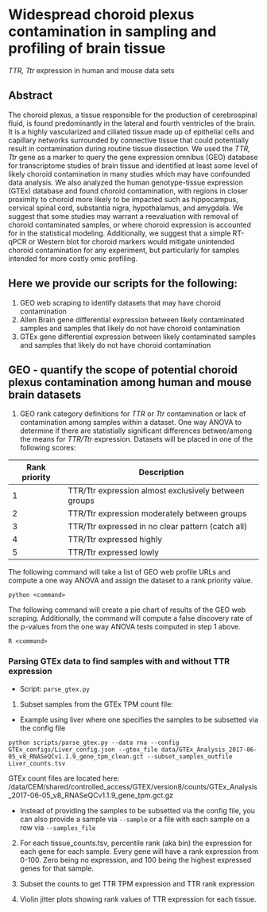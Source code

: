 # Widespread choroid plexus contamination in sampling and profiling of brain tissue
*TTR, Ttr* expression in human and mouse data sets

## Abstract
The choroid plexus, a tissue responsible for the production of cerebrospinal fluid, is found predominantly in the lateral and fourth ventricles of the brain. It is a highly vascularized and ciliated tissue made up of epithelial cells and capillary networks surrounded by connective tissue that could potentially result in contamination during routine tissue dissection. 
We used the *TTR, Ttr* gene as a marker to query the gene expression omnibus (GEO) database for transcriptome studies of brain tissue and identified at least some level of likely choroid contamination in many studies which  may have confounded data analysis. We also analyzed the human genotype-tissue expression (GTEx) database and found choroid contamination, with regions in closer proximity to choroid more likely to be impacted such as hippocampus, cervical spinal cord, substantia nigra, hypothalamus, and amygdala. 
We suggest that some studies may warrant a reevaluation with removal of choroid contaminated samples, or where choroid expression is accounted for in the statistical modeling. Additionally, we suggest that a simple RT-qPCR or Western blot for choroid markers would mitigate unintended choroid contamination for any experiment, but particularly for samples intended for more costly omic profiling. 

## Here we provide our scripts for the following: 
1) GEO web scraping to identify datasets that may have choroid contamination
2) Allen Brain gene differential expression between likely contaminated samples and samples that likely do not have choroid contamination
3) GTEx gene differential expression between likely contaminated samples and samples that likely do not have choroid contamination

## GEO - quantify the scope of potential choroid plexus contamination among human and mouse brain datasets
1. GEO rank category definitions for *TTR* or *Ttr* contamination or lack of contamination among samples within a dataset. One way ANOVA to determine if there are statistially significant differences betwee/among the means for *TTR/Ttr* expression. Datasets will be placed in one of the following scores: 


| Rank priority | Description |
| --- | --- |
| 1 | TTR/Ttr expression almost exclusively between groups|
| 2 | TTR/Ttr  expression moderately between groups |
| 3 | TTR/Ttr  expressed in no clear pattern (catch all)  |
| 4 | TTR/Ttr  expressed highly |
| 5 | TTR/Ttr  expressed lowly |


The following command will take a list of GEO web profile URLs and compute a one way ANOVA and assign the dataset to a rank priority value. 
```
python <command>
```

The following command will create a pie chart of results of the GEO web scraping. Additionally, the command will compute a false discovery rate of the p-values from the one way ANOVA tests computed in step 1 above. 
```
R <command>
```

### Parsing GTEx data to find samples with and without TTR expression
- Script: `parse_gtex.py`
1. Subset samples from the GTEx TPM count file:
- Example using liver where one specifies the samples to be subsetted via the config file
```
python scripts/parse_gtex.py --data rna --config GTEx_configs/Liver_config.json --gtex_file data/GTEx_Analysis_2017-06-05_v8_RNASeQCv1.1.9_gene_tpm_clean.gct --subset_samples_outfile Liver_counts.tsv
```
GTEx count files are located here: /data/CEM/shared/controlled_access/GTEX/version8/counts/GTEx_Analysis_2017-06-05_v8_RNASeQCv1.1.9_gene_tpm.gct.gz

- Instead of providing the samples to be subsetted via the config file, you can also provide a sample via `--sample` or a file with each sample on a row via `--samples_file`

2. For each tissue_counts.tsv, percentile rank (aka bin) the expression for each gene for each sample. Every gene will have a rank expression from 0-100. Zero being no expression, and 100 being the highest expressed genes for that sample. 

3. Subset the counts to get TTR TPM expression and TTR rank expression

4. Violin jitter plots showing rank values of TTR expression for each tissue. 
